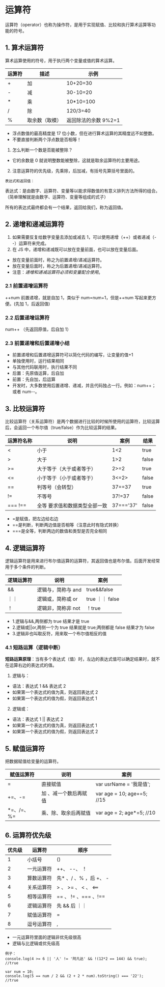 # 运算符

运算符（operator）也称为操作符，是用于实现赋值、比较和执行算术运算等功能的符号。

## 1. 算术运算符

算术运算使用的符号，用于执行两个变量或值的算术运算。

| 运算符 | 描述           | 示例                 |
| ------ | -------------- | -------------------- |
| +      | 加             | 10+20=30             |
| -      | 减             | 30-10=20             |
| \*     | 乘             | 10\*10=100           |
| /      | 除             | 120/3=40             |
| %      | 取余数（取模） | 返回除法的余数 9%2=1 |

- 浮点数值的最高精度是 17 位小数，但在进行算术运算的其精度远不如整数。
- 不要直接判断两个浮点数是否相等！

1. 怎么判断一个数是否能被整除？

- 它的余数是 0 就说明整数能被整除，这就是取余运算符的主要用途。

2. 注意运算符的优先级，先乘除，后加减，有括号先算括号里面的。

`表达式和返回值：`

表达式：是由数字、运算符、变量等以能求得数值的有意义排列方法所得的组合。（简单理解就是由数字、运算符、变量等组成的式子）

所有的表达式最终都会有一个结果，返回给我们，称为返回值。

## 2. 递增和递减运算符

1. 如果需要反复给数字变量去添加或减去 1，可以使用递增（++）或者递减（--）运算符来完成。
2. 在 JS 中，递增和递减既可以放在变量前面，也可以放在变量后面。

- 放在变量前面时，称之为前置递增/递减运算符。
- 放在变量后面时，称之为后置递增/递减运算符。
- 注意：_递增和递减运算符必须和变量配合使用_。

### 2.1 前置递增运算符

++num 前置递增，就是自加 1，类似于 num=num+1，但是++num 写起来更方便。(先加 1，后返回值)

### 2.2 后置递增运算符

num++ （先返回原值，后自加 1）

### 2.3 前置递增和后置递增小结

- 前置递增和后置递增运算符可以简化代码的编写，让变量的值+1
- 单独使用时，运行结果相同
- 与其他代码联用时，执行结果不同
- 后置：先原值运算，后自加
- 前置：先自加，后运算
- 开发时，大多数使用后置递增、递减，并且代码独占一行。例如：num++；或者 num--。

## 3. 比较运算符

比较运算符（关系运算符）是两个数据进行比较的时候所使用的运算符，比较运算后，会返回一个布尔值（true/false）作为比较运算的结果。

| 运算符名称 | 说明                          | 案例      | 结果  |
| ---------- | ----------------------------- | --------- | ----- |
| <          | 小于                          | 1<2       | true  |
| >          | 大于                          | 1>2       | false |
| >=         | 大于等于（大于或者等于）      | 2>=2      | true  |
| <=         | 小于等于（小于或者等于）      | 3<=2>     | false |
| ==         | 判等号（会转型）              | 37==37    | true  |
| !=         | 不等号                        | 37!=37    | false |
| === !==    | 全等 要求值和数据类型全部一致 | 37==='37' | false |

- =是赋值，把左边给右边
- ==是判断，判断两边值是否相等（注意此时有隐式转换）
- ===是全等，判断两边的数值和类型是否完全相同

## 4. 逻辑运算符

逻辑运算符是用来进行布尔值运算的运算符，其返回值也是布尔值。后面开发经常用于多个条件的判断。

| 逻辑运算符 | 说明               | 案例            |
| ---------- | ------------------ | --------------- |
| &&         | 逻辑与，简称与 and | true&&false     |
| ｜｜       | 逻辑或，简称或 or  | true ｜｜ false |
| ！         | 逻辑非，简称非 not | ！true          |

- 1.逻辑与&&,两侧都为 true 结果才是 true
- 2.逻辑或||or,两侧一个为 true 结果就是 true;两侧都是 false 结果才为 false
- 3.逻辑非也叫取反符，用来取一个布尔值相反的值

### 4.1 短路运算（逻辑中断）

**短路运算原理**：当有多个表达式（值）时，左边的表达式值可以确定结果时，就不在运算右边的表达式的值。

1. 逻辑与：

- 语法：表达式 1 && 表达式 2
- 如果第一个表达式的值为真，则返回表达式 2
- 如果第一个表达式的值为假，则返回表达式 1

2. 逻辑或：

- 语法：表达式 1 || 表达式 2
- 如果第一个表达式的值为真，则返回表达式 1
- 如果第一个表达式的值为假，则返回表达式 2

## 5. 赋值运算符

把数据赋值给变量的运算符。

| 赋值运算符  | 说明                  | 案例                       |
| ----------- | --------------------- | -------------------------- |
| =           | 直接赋值              | var usrName = '我是值';    |
| +=、-=      | 加 、减一个数后再赋值 | var age = 10; age+=5; //15 |
| \*=、/=、%= | 乘、除、取余后再赋值  | var age = 2; age\*=5; //10 |

## 6. 运算符优先级

| 优先级 | 运算符     | 顺序                    |
| ------ | ---------- | ----------------------- |
| 1      | 小括号     | ()                      |
| 2      | 一元运算符 | ++、 --、 ！            |
| 3      | 算数运算符 | 先\* 、/ 、% ，后 +、 - |
| 4      | 关系运算符 | > 、 >= 、 < 、 <==     |
| 5      | 相等运算符 | == 、 != 、=== 、!==    |
| 6      | 逻辑运算符 | 先 && 后 ｜｜           |
| 7      | 赋值运算符 | =                       |
| 8      | 逗号运算符 | ,                       |

- 一元运算符里面的逻辑非优先级很高
- 逻辑与比逻辑或优先级高

```
例子：
console.log(4 >= 6 || '人' != '阿凡达' && !(12*2 == 144) && true);  //true

var num = 10;
console.log(5 == num / 2 && (2 + 2 * num).toString() === '22');  //true
```
